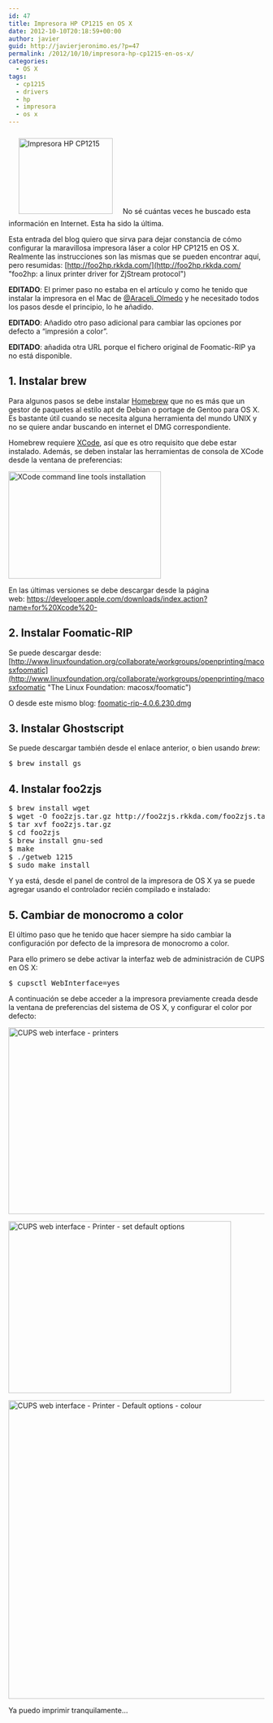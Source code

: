 ```yaml
---
id: 47
title: Impresora HP CP1215 en OS X
date: 2012-10-10T20:18:59+00:00
author: javier
guid: http://javierjeronimo.es/?p=47
permalink: /2012/10/10/impresora-hp-cp1215-en-os-x/
categories:
  - OS X
tags:
  - cp1215
  - drivers
  - hp
  - impresora
  - os x
---
```

[<img class="alignleft size-full wp-image-50" style="margin: 10px 20px;" title="Impresora HP CP1215" src="http://javierjeronimo.es/wp-content/uploads/2012/09/Captura-de-pantalla-2012-09-10-a-las-19.15.22.png" alt="Impresora HP CP1215" width="185" height="149" />](http://h10025.www1.hp.com/ewfrf/wc/product?cc=es&lc=es&dlc=es&product=3422476 "Impresora HP CP1215")No sé cuántas veces he buscado esta información en Internet. Esta ha sido la última.

Esta entrada del blog quiero que sirva para dejar constancia de cómo configurar la maravillosa impresora láser a color HP CP1215 en OS X. Realmente las instrucciones son las mismas que se pueden encontrar aquí, pero resumidas: [http://foo2hp.rkkda.com/](http://foo2hp.rkkda.com/ "foo2hp: a linux printer driver for ZjStream protocol")

**EDITADO**: El primer paso no estaba en el artículo y como he tenido que instalar la impresora en el Mac de [@Araceli_Olmedo](https://twitter.com/Araceli_Olmedo "Twitter Araceli Olmedo") y he necesitado todos los pasos desde el principio, lo he añadido.

**EDITADO**: Añadido otro paso adicional para cambiar las opciones por defecto a &#8220;impresión a color&#8221;.

**EDITADO**: añadida otra URL porque el fichero original de Foomatic-RIP ya no está disponible.

## 1. Instalar brew

Para algunos pasos se debe instalar [Homebrew](http://mxcl.github.com/homebrew/ "Homebrew para OS X") que no es más que un gestor de paquetes al estilo apt de Debian o portage de Gentoo para OS X. Es bastante útil cuando se necesita alguna herramienta del mundo UNIX y no se quiere andar buscando en internet el DMG correspondiente.

Homebrew requiere [XCode](http://goo.gl/mTWVz "XCode"), así que es otro requisito que debe estar instalado. Además, se deben instalar las herramientas de consola de XCode desde la ventana de preferencias:

<img class=" wp-image-107 alignnone" title="XCode command line tools installation" src="http://javierjeronimo.es/wp-content/uploads/2012/10/XCode-commandline-tools-installation-300x211.png" alt="XCode command line tools installation" width="300" height="211" srcset="https://javierjeronimo.es/wp-content/uploads/2012/10/XCode-commandline-tools-installation-300x211.png 300w, https://javierjeronimo.es/wp-content/uploads/2012/10/XCode-commandline-tools-installation.png 750w" sizes="(max-width: 300px) 100vw, 300px" />

En las últimas versiones se debe descargar desde la página web: <https://developer.apple.com/downloads/index.action?name=for%20Xcode%20->

## 2. Instalar Foomatic-RIP

Se puede descargar desde: [http://www.linuxfoundation.org/collaborate/workgroups/openprinting/macosxfoomatic](http://www.linuxfoundation.org/collaborate/workgroups/openprinting/macosxfoomatic "The Linux Foundation: macosx/foomatic")

O desde este mismo blog: [foomatic-rip-4.0.6.230.dmg](http://javierjeronimo.es/wp-content/uploads/2012/10/foomatic-rip-4.0.6.230.dmg_.zip)

## 3. Instalar Ghostscript

Se puede descargar también desde el enlace anterior, o bien usando _brew_:

<pre>$ brew install gs</pre>

## 4. Instalar foo2zjs

<pre>$ brew install wget
$ wget -O foo2zjs.tar.gz http://foo2zjs.rkkda.com/foo2zjs.tar.gz
$ tar xvf foo2zjs.tar.gz
$ cd foo2zjs
$ brew install gnu-sed
$ make
$ ./getweb 1215
$ sudo make install</pre>

Y ya está, desde el panel de control de la impresora de OS X ya se puede agregar usando el controlador recién compilado e instalado:

## 5. Cambiar de monocromo a color

El último paso que he tenido que hacer siempre ha sido cambiar la configuración por defecto de la impresora de monocromo a color.

Para ello primero se debe activar la interfaz web de administración de CUPS en OS X:

<pre>$ cupsctl WebInterface=yes</pre>

A continuación se debe acceder a la impresora previamente creada desde la ventana de preferencias del sistema de OS X, y configurar el color por defecto:

[<img class="alignnone size-large wp-image-113" title="CUPS web interface - printers" src="http://javierjeronimo.es/wp-content/uploads/2012/10/CUPS-web-interface-printers1-1024x553.png" alt="CUPS web interface - printers" width="680" height="367" srcset="https://javierjeronimo.es/wp-content/uploads/2012/10/CUPS-web-interface-printers1-1024x553.png 1024w, https://javierjeronimo.es/wp-content/uploads/2012/10/CUPS-web-interface-printers1-300x162.png 300w, https://javierjeronimo.es/wp-content/uploads/2012/10/CUPS-web-interface-printers1.png 1280w" sizes="(max-width: 680px) 100vw, 680px" />](http://javierjeronimo.es/wp-content/uploads/2012/10/CUPS-web-interface-printers1.png)

[<img class="alignnone size-full wp-image-111" title="CUPS web interface - Printer - set default options" src="http://javierjeronimo.es/wp-content/uploads/2012/10/CUPS-web-interface-Printer-set-default-options1.png" alt="CUPS web interface - Printer - set default options" width="438" height="338" srcset="https://javierjeronimo.es/wp-content/uploads/2012/10/CUPS-web-interface-Printer-set-default-options1.png 438w, https://javierjeronimo.es/wp-content/uploads/2012/10/CUPS-web-interface-Printer-set-default-options1-300x231.png 300w" sizes="(max-width: 438px) 100vw, 438px" />](http://javierjeronimo.es/wp-content/uploads/2012/10/CUPS-web-interface-Printer-set-default-options1.png)

[<img class="alignnone size-full wp-image-112" title="CUPS web interface - Printer - Default options - colour" src="http://javierjeronimo.es/wp-content/uploads/2012/10/CUPS-web-interface-Printer-Default-options-color.png" alt="CUPS web interface - Printer - Default options - colour" width="931" height="587" srcset="https://javierjeronimo.es/wp-content/uploads/2012/10/CUPS-web-interface-Printer-Default-options-color.png 931w, https://javierjeronimo.es/wp-content/uploads/2012/10/CUPS-web-interface-Printer-Default-options-color-300x189.png 300w" sizes="(max-width: 931px) 100vw, 931px" />](http://javierjeronimo.es/wp-content/uploads/2012/10/CUPS-web-interface-Printer-Default-options-color.png)

Ya puedo imprimir tranquilamente&#8230;